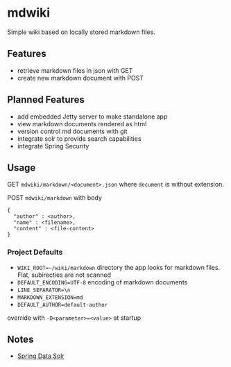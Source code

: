 # mdwiki
Simple wiki based on locally stored markdown files.

## Features

- retrieve markdown files in json with GET
- create new markdown document with POST

## Planned Features

- add embedded Jetty server to make standalone app
- view markdown documents rendered as html
- version control md documents with git
- integrate solr to provide search capabilities
- integrate Spring Security

## Usage

GET `mdwiki/markdown/<document>.json` where `document` is without extension.

POST `mdwiki/markdown` with body

    {
      "author" : <author>,
      "name" : <filename>,
      "content" : <file-content>
    }

### Project Defaults

- `WIKI_ROOT=~/wiki/markdown`
  directory the app looks for markdown files. Flat, subirecties are not scanned
- `DEFAULT_ENCODING=UTF-8`
  encoding of markdown documents
- `LINE_SEPARATOR=\n`
- `MARKDOWN_EXTENSION=md`
- `DEFAULT_AUTHOR=default-author`

override with `-D<parameter>=<value>` at startup

## Notes

- [Spring Data Solr](http://docs.spring.io/spring-data/solr/docs/1.4.0.RC1/reference/html/)
